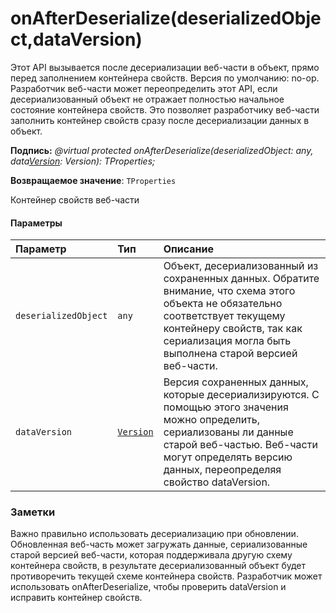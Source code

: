 # <a name="onafterdeserializedeserializedobjectdataversion"></a>onAfterDeserialize(deserializedObject,dataVersion)




Этот API вызывается после десериализации веб-части в объект, прямо перед заполнением контейнера свойств. Версия по умолчанию: no-op. Разработчик веб-части может переопределить этот API, если десериализованный объект не отражает полностью начальное состояние контейнера свойств. Это позволяет разработчику веб-части заполнить контейнер свойств сразу после десериализации данных в объект.

**Подпись:** _@virtual protected onAfterDeserialize(deserializedObject: any, data[Version](../sp-core-library/version.md): Version): TProperties;_

**Возвращаемое значение**: `TProperties`



Контейнер свойств веб-части

#### <a name="parameters"></a>Параметры


| Параметр       | Тип    | Описание |
|:-------------|:---------------|:------------|
| `deserializedObject`    | `any` | Объект, десериализованный из сохраненных данных. Обратите внимание, что схема этого объекта не обязательно соответствует текущему контейнеру свойств, так как сериализация могла быть выполнена старой версией веб-части. |
| `dataVersion`    | [`Version`](../sp-core-library/version.md) | Версия сохраненных данных, которые десериализируются. С помощью этого значения можно определить, сериализованы ли данные старой веб-частью. Веб-части могут определять версию данных, переопределяя свойство dataVersion. |


### <a name="remarks"></a>Заметки

Важно правильно использовать десериализацию при обновлении. Обновленная веб-часть может загружать данные, сериализованные старой версией веб-части, которая поддерживала другую схему контейнера свойств, в результате десериализованный объект будет противоречить текущей схеме контейнера свойств. Разработчик может использовать onAfterDeserialize, чтобы проверить dataVersion и исправить контейнер свойств.

